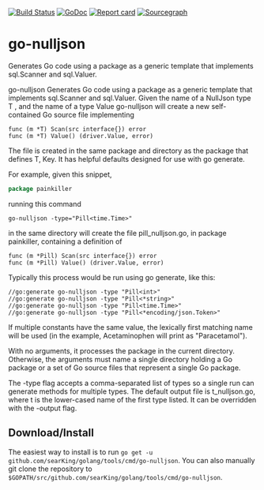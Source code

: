 [![Build Status](https://travis-ci.org/searKing/travis-ci.svg?branch=go-nulljson)](https://travis-ci.org/searKing/travis-ci)
[![GoDoc](https://godoc.org/github.com/searKing/golang/tools/cmd/go-nulljson?status.svg)](https://godoc.org/github.com/searKing/golang/tools/cmd/go-nulljson)
[![Report card](https://goreportcard.com/badge/github.com/searKing/golang/tools/cmd/go-nulljson)](https://goreportcard.com/report/github.com/searKing/golang/tools/cmd/go-nulljson) 
[![Sourcegraph](https://sourcegraph.com/github.com/searKing/golang/-/badge.svg)](https://sourcegraph.com/github.com/searKing/travis-ci@go-nulljson?badge)
# go-nulljson
Generates Go code using a package as a generic template that implements sql.Scanner and sql.Valuer.

go-nulljson Generates Go code using a package as a generic template that implements sql.Scanner and sql.Valuer.
Given the name of a NullJson type T , and the name of a type Value
go-nulljson will create a new self-contained Go source file implementing

```
func (m *T) Scan(src interface{}) error
func (m *T) Value() (driver.Value, error)
```

The file is created in the same package and directory as the package that defines T, Key.
It has helpful defaults designed for use with go generate.

For example, given this snippet,

```go
package painkiller


```

running this command
```
go-nulljson -type="Pill<time.Time>"
```

in the same directory will create the file pill_nulljson.go, in package painkiller,
containing a definition of

```
func (m *Pill) Scan(src interface{}) error
func (m *Pill) Value() (driver.Value, error)
```

Typically this process would be run using go generate, like this:
```
//go:generate go-nulljson -type "Pill<int>"
//go:generate go-nulljson -type "Pill<*string>"
//go:generate go-nulljson -type "Pill<time.Time>"
//go:generate go-nulljson -type "Pill<*encoding/json.Token>"
```

If multiple constants have the same value, the lexically first matching name will
be used (in the example, Acetaminophen will print as "Paracetamol").

With no arguments, it processes the package in the current directory.
Otherwise, the arguments must name a single directory holding a Go package
or a set of Go source files that represent a single Go package.

The -type flag accepts a comma-separated list of types so a single run can
generate methods for multiple types. The default output file is t_nulljson.go,
where t is the lower-cased name of the first type listed. It can be overridden
with the -output flag.

## Download/Install

The easiest way to install is to run `go get -u github.com/searKing/golang/tools/cmd/go-nulljson`. You can
also manually git clone the repository to `$GOPATH/src/github.com/searKing/golang/tools/cmd/go-nulljson`.

